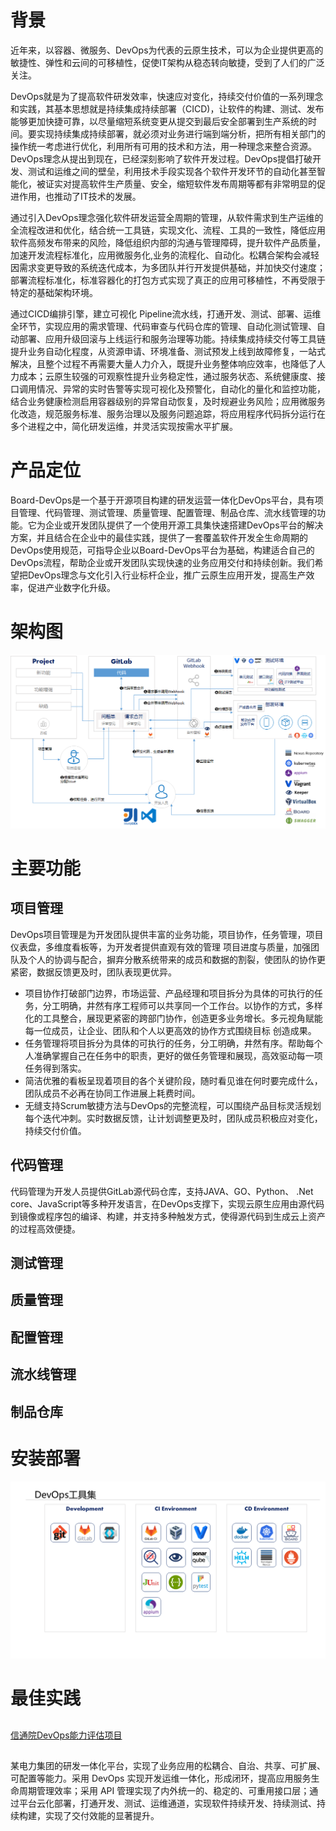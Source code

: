 # 背景

近年来，以容器、微服务、DevOps为代表的云原生技术，可以为企业提供更高的敏捷性、弹性和云间的可移植性，促使IT架构从稳态转向敏捷，受到了人们的广泛关注。

DevOps就是为了提高软件研发效率，快速应对变化，持续交付价值的一系列理念和实践，其基本思想就是持续集成持续部署（CICD)，让软件的构建、测试、发布能够更加快捷可靠，以尽量缩短系统变更从提交到最后安全部署到生产系统的时间。要实现持续集成持续部署，就必须对业务进行端到端分析，把所有相关部门的操作统一考虑进行优化，利用所有可用的技术和方法，用一种理念来整合资源。DevOps理念从提出到现在，已经深刻影响了软件开发过程。DevOps提倡打破开发、测试和运维之间的壁垒，利用技术手段实现各个软件开发环节的自动化甚至智能化，被证实对提高软件生产质量、安全，缩短软件发布周期等都有非常明显的促进作用，也推动了IT技术的发展。

通过引入DevOps理念强化软件研发运营全周期的管理，从软件需求到生产运维的全流程改进和优化，结合统一工具链，实现文化、流程、工具的一致性，降低应用软件高频发布带来的风险，降低组织内部的沟通与管理障碍，提升软件产品质量，加速开发流程标准化，应用微服务化,业务的流程化、自动化。松耦合架构会减轻因需求变更导致的系统迭代成本，为多团队并行开发提供基础，并加快交付速度；部署流程标准化，标准容器化的打包方式实现了真正的应用可移植性，不再受限于特定的基础架构环境。

通过CICD编排引擎，建立可视化 Pipeline流水线，打通开发、测试、部署、运维全环节，实现应用的需求管理、代码审查与代码仓库的管理、自动化测试管理、自动部署、应用升级回滚与上线运行和服务治理等功能。持续集成持续交付等工具链提升业务自动化程度，从资源申请、环境准备、测试预发上线到故障修复，一站式解决，且整个过程不再需要大量人力介入，既提升业务整体响应效率，也降低了人力成本；云原生较强的可观察性提升业务稳定性，通过服务状态、系统健康度、接口调用情况、异常的实时告警等实现可视化及预警化，自动化的量化和监控功能，结合业务健康检测启用容器级别的异常自动恢复，及时规避业务风险；应用微服务化改造，规范服务标准、服务治理以及服务问题追踪，将应用程序代码拆分运行在多个进程之中，简化研发运维，并灵活实现按需水平扩展。

# 产品定位

Board-DevOps是一个基于开源项目构建的研发运营一体化DevOps平台，具有项目管理、代码管理、测试管理、质量管理、配置管理、制品仓库、流水线管理的功能。它为企业或开发团队提供了一个使用开源工具集快速搭建DevOps平台的解决方案，并且结合在企业中的最佳实践，提供了一套覆盖软件开发全生命周期的DevOps使用规范，可指导企业以Board-DevOps平台为基础，构建适合自己的DevOps流程，帮助企业或开发团队实现快速的业务应用交付和持续创新。我们希望把DevOps理念与文化引入行业标杆企业，推广云原生应用开发，提高生产效率，促进产业数字化升级。

# 架构图

<img alt="产品架构图" src="../docs/images/arch-diagram1.png">  

# 主要功能

## 项目管理
DevOps项目管理是为开发团队提供丰富的业务功能，项目协作，任务管理，项目仪表盘，多维度看板等，为开发者提供直观有效的管理 项目进度与质量，加强团队及个人的协调与配合，摒弃分散系统带来的成员和数据的割裂，使团队的协作更紧密，数据反馈更及时，团队表现更优异。
+ 项目协作打破部门边界，市场运营、产品经理和项目拆分为具体的可执行的任务，分工明确，井然有序工程师可以共享同一个工作台。以协作的方式，多样化的工具整合，展现更紧密的跨部门协作，创造更多业务增长。多元视角赋能每一位成员，让企业、团队和个人以更高效的协作方式围绕目标 创造成果。
+ 任务管理将项目拆分为具体的可执行的任务，分工明确，井然有序。帮助每个人准确掌握自己在任务中的职责，更好的做任务管理和展现，高效驱动每一项任务得到落实。
+ 简洁优雅的看板呈现着项目的各个关键阶段，随时看见谁在何时要完成什么，团队成员不必再在协同工作进展上耗费时间。
+ 无缝支持Scrum敏捷方法与DevOps的完整流程，可以围绕产品目标灵活规划每个迭代冲刺。实时数据反馈，让计划调整更及时，团队成员积极应对变化，持续交付价值。

## 代码管理

代码管理为开发人员提供GitLab源代码仓库，支持JAVA、GO、Python、 .Net core、JavaScript等多种开发语言，在DevOps支撑下，实现云原生应用由源代码到镜像或程序包的编译、构建，并支持多种触发方式，使得源代码到生成云上资产的过程高效便捷。

## 测试管理

## 质量管理

## 配置管理

## 流水线管理

## 制品仓库


# 安装部署

<img alt="安装工具集" src="../docs/images/ToolsList.png">  

# 最佳实践

##
[信通院DevOps能力评估项目](https://github.com/inspursoft/DevOps/tree/master/%E9%A1%B9%E7%9B%AE%E8%83%8C%E6%99%AF)
##
某电力集团的研发一体化平台，实现了业务应用的松耦合、自治、共享、可扩展、可配置等能力。采用 DevOps 实现开发运维一体化，形成闭环，提高应用服务生命周期管理效率；采用 API 管理实现了内外统一的、稳定的、可重用接口层；通过平台云化部署，打通开发、测试、运维通道，实现软件持续开发、持续测试、持续构建，实现了交付效能的显著提升。
